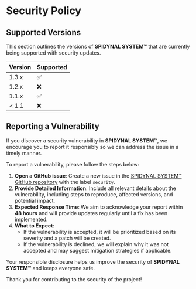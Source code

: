 # Security Policy

## Supported Versions

This section outlines the versions of **SPIDYNAL SYSTEM™** that are currently being supported with security updates.

| Version | Supported          |
| ------- | ------------------ |
| 1.3.x   | :white_check_mark: |
| 1.2.x   | :x:                |
| 1.1.x   | :white_check_mark: |
| < 1.1   | :x:                |

## Reporting a Vulnerability

If you discover a security vulnerability in **SPIDYNAL SYSTEM™**, we encourage you to report it responsibly so we can address the issue in a timely manner.

To report a vulnerability, please follow the steps below:

1. **Open a GitHub issue**: Create a new issue in the [SPIDYNAL SYSTEM™ GitHub repository](https://github.com/maiz-an/SPIDYNAL-SYSTEM) with the label `security`.
2. **Provide Detailed Information**: Include all relevant details about the vulnerability, including steps to reproduce, affected versions, and potential impact.
3. **Expected Response Time**: We aim to acknowledge your report within **48 hours** and will provide updates regularly until a fix has been implemented.
4. **What to Expect**: 
   - If the vulnerability is accepted, it will be prioritized based on its severity and a patch will be created.
   - If the vulnerability is declined, we will explain why it was not accepted and may suggest mitigation strategies if applicable.
   
Your responsible disclosure helps us improve the security of **SPIDYNAL SYSTEM™** and keeps everyone safe.

Thank you for contributing to the security of the project!
